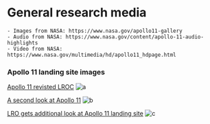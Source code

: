 
# General research media

    - Images from NASA: https://www.nasa.gov/apollo11-gallery
    - Audio from NASA: https://www.nasa.gov/content/apollo-11-audio-highlights
    - Video from NASA: https://www.nasa.gov/multimedia/hd/apollo11_hdpage.html

### Apollo 11 landing site images

[Apollo 11 revisted LROC]("http://www.nasa.gov/mission_pages/LRO/news/apollo-11.html")
![a]("http://www.nasa.gov/sites/default/files/images/628457main1_Apollo_11-670.jpg")

[A second look at Apollo 11]("https://www.nasa.gov/mission_pages/LRO/multimedia/lroimages/lroc_20090929_apollo11.html#.VT5cf61Viko")
![b]("https://www.nasa.gov/sites/default/files/images/390490main_apollo11_20090929_540.jpg")

[LRO gets additional look at Apollo 11 landing site]("https://www.nasa.gov/mission_pages/LRO/multimedia/lroimages/lroc_200911109_apollo11.html#.VT5cdK1Viko")
![c]("https://www.nasa.gov/sites/default/files/images/400201main1_lroc_apollo11_20091109_540.jpg")

